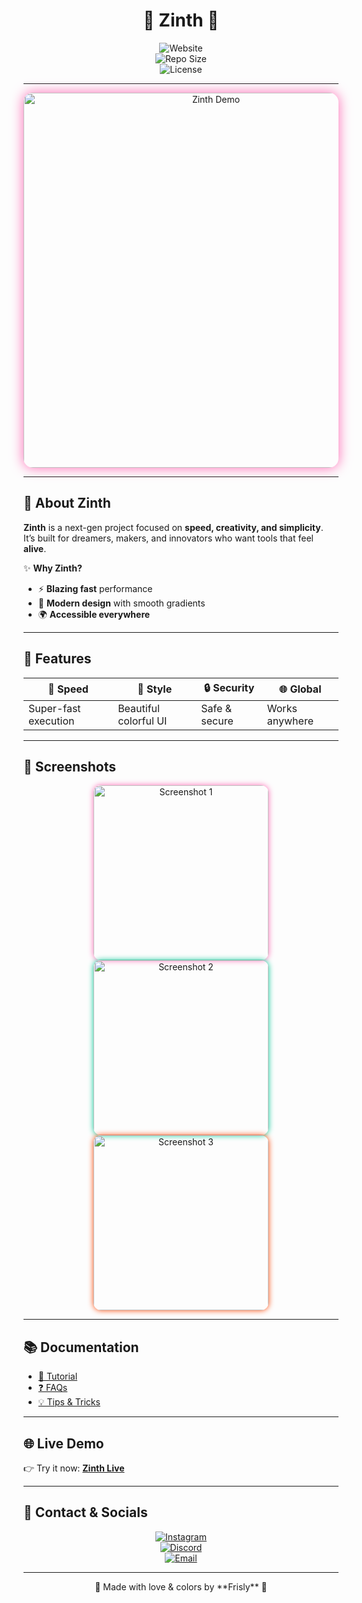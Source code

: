 # <div align="center">🌈 Zinth 🚀</div>

<div align="center">

![Website](https://img.shields.io/website?url=https://zinth.onrender.com/)  
![Repo Size](https://img.shields.io/github/repo-size/username/zinth-info?style=for-the-badge&color=blueviolet)  
![License](https://img.shields.io/github/license/username/zinth-info?style=for-the-badge&color=00c896)  


</div>

---

<div align="center">
  <img src="assets/demo.gif" alt="Zinth Demo" width="600" style="border-radius:15px;box-shadow:0 0 20px #ff69b4;"/>
</div>

---

## 🎨 About Zinth

**Zinth** is a next-gen project focused on **speed, creativity, and simplicity**.  
It’s built for dreamers, makers, and innovators who want tools that feel **alive**.  

✨ **Why Zinth?**
- ⚡ **Blazing fast** performance  
- 🎨 **Modern design** with smooth gradients  
- 🌍 **Accessible everywhere**  

---

## 🌟 Features

<div align="center">

| 🚀 Speed | 🎨 Style | 🔒 Security | 🌐 Global |
|----------|----------|-------------|-----------|
| Super-fast execution | Beautiful colorful UI | Safe & secure | Works anywhere |

</div>

---

## 📸 Screenshots

<div align="center">
<img src="assets/screenshot1.png" alt="Screenshot 1" width="280" style="border-radius:12px;box-shadow:0 0 10px #ff69b4;"/>  
<img src="assets/screenshot2.png" alt="Screenshot 2" width="280" style="border-radius:12px;box-shadow:0 0 10px #00c896;"/>  
<img src="assets/screenshot3.png" alt="Screenshot 3" width="280" style="border-radius:12px;box-shadow:0 0 10px #ff4500;"/>  
</div>

---

## 📚 Documentation

- [📖 Tutorial](docs/tutorial.md)  
- [❓ FAQs](docs/faq.md)  
- [💡 Tips & Tricks](docs/tips.md)  

---

## 🌐 Live Demo

👉 Try it now: [**Zinth Live**](https://zinth.onrender.com/)  

---

## 💌 Contact & Socials

<div align="center">

[![Instagram](https://img.shields.io/badge/Instagram-@frisly.ti-ff69b4?style=for-the-badge&logo=instagram&logoColor=white)](https://instagram.com/frisly.ti)  
[![Discord](https://img.shields.io/badge/Discord-Join%20Server-7289DA?style=for-the-badge&logo=discord&logoColor=white)](https://discord.gg/2USR7aR7v5)  
[![Email](https://img.shields.io/badge/Email-frislybusiness@gmail.com-D14836?style=for-the-badge&logo=gmail&logoColor=white)](mailto:frislybusiness@gmail.com)

</div>

---

<div align="center">  
🌈 Made with love & colors by **Frisly** 💖  
</div>
